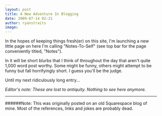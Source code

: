 ```yaml
---
layout: post
title: A New Adventure In Blogging
date: 2009-07-14 02:21
author: ryanstraits
image:
---
```


In the hopes of keeping things fresh(er) on this site, I'm launching a new little page on here I'm calling "Notes-To-Self" (see top bar for the page conveniently titled, "Notes").

In it will be short blurbs that I think of throughout the day that aren't quite 1,000 word post worthy. Some might be funny, others might attempt to be funny but fall horrifyingly short. I guess you'll be the judge.

Until my next ridiculously long entry...

*Editor's note: These are lost to antiquity. Nothing to see here anymore.*

---

######Note: This was originally posted on an old Squarespace blog of mine. Most of the references, links and jokes are probably dead.


